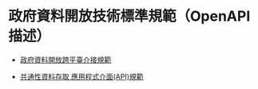 # 政府資料開放技術標準規範（OpenAPI 描述）

* [政府資料開放跨平臺介接規範](http://redocly.github.io/redoc/?url=https%3A%2F%2Fraw.githubusercontent.com%2FPDIS%2Fswagger_file%2Fmaster%2F%E6%94%BF%E5%BA%9C%E8%B3%87%E6%96%99%E9%96%8B%E6%94%BE%E8%B7%A8%E5%B9%B3%E8%87%BA%E4%BB%8B%E6%8E%A5%E8%A6%8F%E7%AF%84.yaml)

* [共通性資料存取 應用程式介面(API)規範](http://redocly.github.io/redoc/?url=https://raw.githubusercontent.com/PDIS/swagger_file/master/%E5%85%B1%E9%80%9A%E6%80%A7%E8%B3%87%E6%96%99%E5%AD%98%E5%8F%96%20%E6%87%89%E7%94%A8%E7%A8%8B%E5%BC%8F%E4%BB%8B%E9%9D%A2%28API%29%E8%A6%8F%E7%AF%84.yaml)
